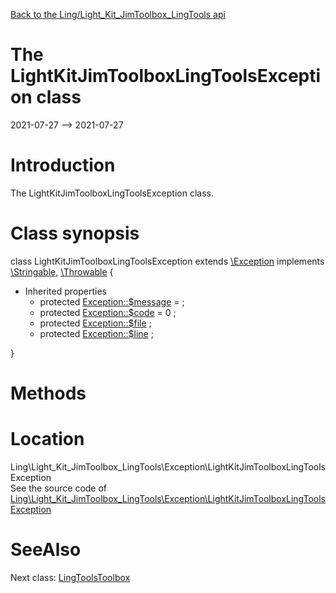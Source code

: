 [Back to the Ling/Light_Kit_JimToolbox_LingTools api](https://github.com/lingtalfi/Light_Kit_JimToolbox_LingTools/blob/master/doc/api/Ling/Light_Kit_JimToolbox_LingTools.md)



The LightKitJimToolboxLingToolsException class
================
2021-07-27 --> 2021-07-27






Introduction
============

The LightKitJimToolboxLingToolsException class.



Class synopsis
==============


class <span class="pl-k">LightKitJimToolboxLingToolsException</span> extends [\Exception](http://php.net/manual/en/class.exception.php) implements [\Stringable](https://wiki.php.net/rfc/stringable), [\Throwable](http://php.net/manual/en/class.throwable.php) {

- Inherited properties
    - protected  [Exception::$message](#property-message) =  ;
    - protected  [Exception::$code](#property-code) = 0 ;
    - protected  [Exception::$file](#property-file) ;
    - protected  [Exception::$line](#property-line) ;

}






Methods
==============






Location
=============
Ling\Light_Kit_JimToolbox_LingTools\Exception\LightKitJimToolboxLingToolsException<br>
See the source code of [Ling\Light_Kit_JimToolbox_LingTools\Exception\LightKitJimToolboxLingToolsException](https://github.com/lingtalfi/Light_Kit_JimToolbox_LingTools/blob/master/Exception/LightKitJimToolboxLingToolsException.php)



SeeAlso
==============
Next class: [LingToolsToolbox](https://github.com/lingtalfi/Light_Kit_JimToolbox_LingTools/blob/master/doc/api/Ling/Light_Kit_JimToolbox_LingTools/JimToolbox/LingToolsToolbox.md)<br>
